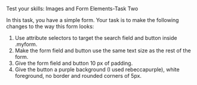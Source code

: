 Test your skills: Images and Form Elements-Task Two

In this task, you have a simple form. Your task is to make the following changes to the way this form looks:

1. Use attribute selectors to target the search field and button inside .myform.
2. Make the form field and button use the same text size as the rest of the form.
3. Give the form field and button 10 px of padding.
4. Give the button a purple background (I used rebeccapurple), white foreground, no border and rounded corners of 5px.
